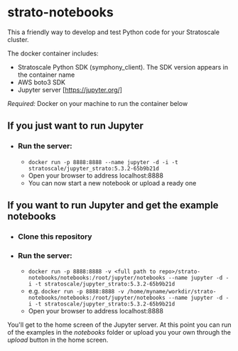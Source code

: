 # strato-notebooks

This a friendly way to develop and test Python code for your Stratoscale cluster.

The docker container includes:
- Stratoscale Python SDK (symphony_client). The SDK version appears in the container name
- AWS boto3 SDK
- Jupyter server [https://jupyter.org/]

*Required:*
Docker on your machine to run the container below

## If you just want to run Jupyter
- ### Run the server:

    - `docker run -p 8888:8888 --name jupyter -d -i -t stratoscale/jupyter_strato:5.3.2-65b9b21d`
    - Open your browser to address localhost:8888
    - You can now start a new notebook or upload a ready one

## If you want to run Jupyter and get the example notebooks
- ### Clone this repository

- ### Run the server:

    - `docker run -p 8888:8888 -v <full path to repo>/strato-notebooks/notebooks:/root/jupyter/notebooks --name jupyter -d -i -t stratoscale/jupyter_strato:5.3.2-65b9b21d`
    - e.g. `docker run -p 8888:8888 -v /home/myname/workdir/strato-notebooks/notebooks:/root/jupyter/notebooks --name jupyter -d -i -t stratoscale/jupyter_strato:5.3.2-65b9b21d`
    - Open your browser to address localhost:8888

You'll get to the home screen of the Jupyter server. 
At this point you can run of the examples in the _notebooks_ folder 
or upload you your own through the _upload_ button in the home screen. 








